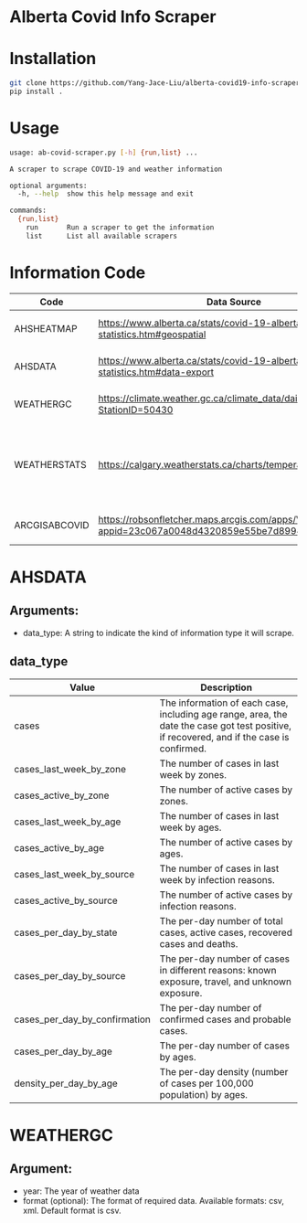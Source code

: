# Alberta Covid Info Scraper

# Installation
```bash
git clone https://github.com/Yang-Jace-Liu/alberta-covid19-info-scraper
pip install .
```

# Usage
```bash
usage: ab-covid-scraper.py [-h] {run,list} ...

A scraper to scrape COVID-19 and weather information

optional arguments:
  -h, --help  show this help message and exit

commands:
  {run,list}
    run       Run a scraper to get the information
    list      List all available scrapers
```

# Information Code

|Code|Data Source|Description|Arguments|
|----|-----------|-----------|---------|
|AHSHEATMAP|https://www.alberta.ca/stats/covid-19-alberta-statistics.htm#geospatial|Geospatial COVID information|NULL
|AHSDATA|https://www.alberta.ca/stats/covid-19-alberta-statistics.htm#data-export|COVID statistics|data_type. Check [AHSDATA](#AHSDATA)
|WEATHERGC|https://climate.weather.gc.ca/climate_data/daily_data_e.html?StationID=50430|Weather history|year, format. Check [WEATHERGC](#WEATHERGC)
|WEATHERSTATS|https://calgary.weatherstats.ca/charts/temperature-daily.html|The highest, lowest, and mean temperature in recent 2 weeks|NULL
|ARCGISABCOVID|https://robsonfletcher.maps.arcgis.com/apps/View/index.html?appid=23c067a0048d4320859e55be7d89949b|Regional Covid-19 information|NULL

# AHSDATA

## Arguments:

* data_type: A string to indicate the kind of information type it will scrape.

## data_type 

|Value|Description|
|-----|-----------|
|cases|The information of each case, including age range, area, the date the case got test positive, if recovered, and if the case is confirmed.
|cases_last_week_by_zone|The number of cases in last week by zones.|
|cases_active_by_zone|The number of active cases by zones.|
|cases_last_week_by_age|The number of cases in last week by ages.|
|cases_active_by_age|The number of active cases by ages.|
|cases_last_week_by_source|The number of cases in last week by infection reasons.|
|cases_active_by_source|The number of active cases by infection reasons.|
|cases_per_day_by_state|The per-day number of total cases, active cases, recovered cases and deaths.|
|cases_per_day_by_source|The per-day number of cases in different reasons: known exposure, travel, and unknown exposure.|
|cases_per_day_by_confirmation|The per-day number of confirmed cases and probable cases.|
|cases_per_day_by_age|The per-day number of cases by ages.|
|density_per_day_by_age|The per-day density (number of cases per 100,000 population) by ages.

# WEATHERGC

## Argument:

* year: The year of weather data
* format (optional): The format of required data. Available formats: csv, xml. Default format is csv.